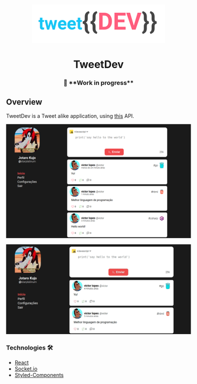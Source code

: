 <p align="center">
<img src=".github/logo.png" height="104" width="362" alt="tweetDev" />
</p>
<h1 align="center">TweetDev</h1>
<h3 align="center">🚧 **Work in progress**</h3>

## Overview
TweetDev is a Tweet alike application, using [this](https://github.com/sirvaizard/tweetdev) API.

![Feed](.github/screenshot.png "Feed")

![Feed git](.github/gif.gif "Feed")

### Technologies 🛠
- [React]([https://pt-br.reactjs.org/](https://pt-br.reactjs.org/)) 
- [Socket.io]([[https://socket.io/](https://socket.io/))
- [Styled-Components]([[https://styled-components.com/](https://styled-components.com/))